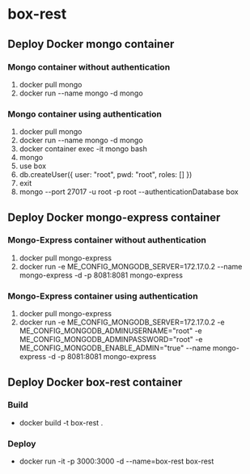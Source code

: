 # box-rest

## Deploy Docker mongo container
### Mongo container without authentication
1. docker pull mongo
2. docker run --name mongo -d mongo

### Mongo container using authentication
1. docker pull mongo
2. docker run --name mongo -d mongo
3. docker container exec -it mongo bash
4. mongo
5. use box
6. db.createUser({ user: "root", pwd: "root", roles: [] })
7. exit
8. mongo --port 27017 -u root -p root --authenticationDatabase box

## Deploy Docker mongo-express container
### Mongo-Express container without authentication
1. docker pull mongo-express
2. docker run -e ME_CONFIG_MONGODB_SERVER=172.17.0.2 --name mongo-express -d -p 8081:8081 mongo-express

### Mongo-Express container using authentication
1. docker pull mongo-express
2. docker run -e ME_CONFIG_MONGODB_SERVER=172.17.0.2 -e ME_CONFIG_MONGODB_ADMINUSERNAME="root" -e ME_CONFIG_MONGODB_ADMINPASSWORD="root" -e ME_CONFIG_MONGODB_ENABLE_ADMIN="true" --name mongo-express -d -p 8081:8081 mongo-express

## Deploy Docker box-rest container
### Build
- docker build -t box-rest .
### Deploy
- docker run -it -p 3000:3000 -d --name=box-rest box-rest
